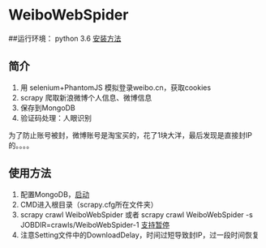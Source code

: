 # WeiboWebSpider
##运行环境：
python 3.6 [安装方法](http://www.cnblogs.com/hhh5460/p/5814275.html)
## 简介
1. 用 selenium+PhantomJS 模拟登录weibo.cn，获取cookies
2. scrapy 爬取新浪微博个人信息、微博信息
3. 保存到MongoDB
4. 验证码处理：人眼识别
  
为了防止账号被封，微博账号是淘宝买的，花了1块大洋，最后发现是直接封IP的。。。。

## 使用方法
1. 配置MongoDB，[启动](http://www.runoob.com/mongodb/mongodb-window-install.html)
2. CMD进入根目录（scrapy.cfg所在文件夹）
3. scrapy crawl WeiboWebSpider 或者 scrapy crawl WeiboWebSpider -s JOBDIR=crawls/WeiboWebSpider-1 [支持暂停](http://scrapy-chs.readthedocs.io/zh_CN/1.0/topics/jobs.html)
4. 注意Setting文件中的DownloadDelay，时间过短导致封IP，过一段时间恢复
